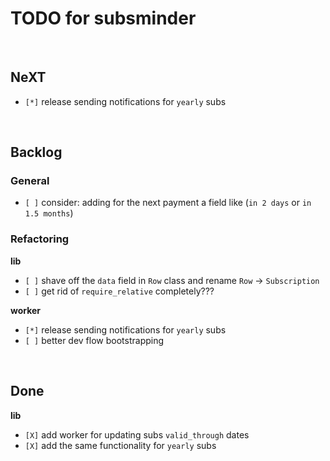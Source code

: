 # TODO for subsminder
<br>

## NeXT

* `[*]` release sending notifications for `yearly` subs
<br>

## Backlog

### General

* `[ ]` consider: adding for the next payment a field like (`in 2 days` or `in 1.5 months`)

### Refactoring

**lib**
* `[ ]` shave off the `data` field in `Row` class and rename `Row` -> `Subscription`
* `[ ]` get rid of `require_relative` completely???

**worker**
* `[*]` release sending notifications for `yearly` subs
* `[ ]` better dev flow bootstrapping
<br>

## Done

**lib**
* `[X]` add worker for updating subs `valid_through` dates
* `[X]` add the same functionality for `yearly` subs
